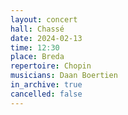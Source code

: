 ```yaml
---
layout: concert
hall: Chassé
date: 2024-02-13
time: 12:30
place: Breda
repertoire: Chopin
musicians: Daan Boertien
in_archive: true
cancelled: false
---
```

